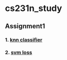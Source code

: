 # cs231n_study

## Assignment1

### 1. [knn classifier](https://github.com/dongminkim0220/cs231n_study/blob/master/assignment1/knn.ipynb)
### 2. [svm loss](https://github.com/dongminkim0220/cs231n_study/blob/master/assignment1/svm.ipynb)

